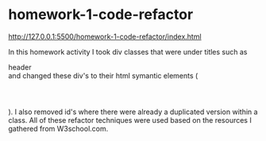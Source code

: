 # homework-1-code-refactor
http://127.0.0.1:5500/homework-1-code-refactor/index.html

In this homework activity I took div classes that were under titles such as <div> header </div> and changed these div's to their html symantic elements (<header> </header>). I also removed id's where there were already a duplicated version within a class. All of these refactor techniques were used based on the resources I gathered from W3school.com. 